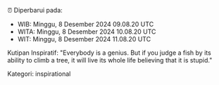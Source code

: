 ⏰ Diperbarui pada:
- WIB: Minggu, 8 Desember 2024 09.08.20 UTC
- WITA: Minggu, 8 Desember 2024 10.08.20 UTC
- WIT: Minggu, 8 Desember 2024 11.08.20 UTC

Kutipan Inspiratif:
"Everybody is a genius. But if you judge a fish by its ability to climb a tree, it will live its whole life believing that it is stupid."


Kategori: inspirational

